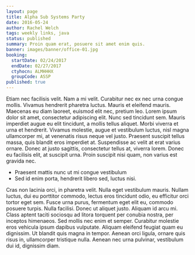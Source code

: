 ```yaml
---
layout: page
title: Alpha Sub Systems Party
date: 2016-05-24
author: Rachel Welch
tags: weekly links, java
status: published
summary: Proin quam erat, posuere sit amet enim quis.
banner: images/banner/office-01.jpg
booking:
  startDate: 02/24/2017
  endDate: 02/27/2017
  ctyhocn: ALMHHHX
  groupCode: ASSP
published: true
---
```

Etiam nec facilisis velit. Nam a mi velit. Curabitur nec ex nec urna congue mollis. Vivamus hendrerit pharetra luctus. Mauris et eleifend mauris. Maecenas eu diam laoreet, euismod elit nec, pretium leo. Lorem ipsum dolor sit amet, consectetur adipiscing elit. Nunc sed tincidunt sem. Mauris imperdiet augue eu elit tincidunt, a mollis tellus aliquet. Morbi viverra et urna et hendrerit. Vivamus molestie, augue et vestibulum luctus, nisl magna ullamcorper mi, at venenatis risus neque vel justo. Praesent suscipit tellus massa, quis blandit eros imperdiet at. Suspendisse ac velit at erat varius ornare. Donec at justo sagittis, consectetur tellus at, viverra lorem. Donec eu facilisis elit, at suscipit urna. Proin suscipit nisi quam, non varius est gravida nec.

* Praesent mattis nunc ut mi congue vestibulum
* Sed id enim porta, hendrerit libero sed, luctus nisi.

Cras non lacinia orci, in pharetra velit. Nulla eget vestibulum mauris. Nullam luctus, dui eu porttitor commodo, lectus eros tincidunt odio, eu efficitur orci tortor eget sem. Fusce urna purus, fermentum eget elit eu, commodo posuere turpis. Nulla facilisi. Donec ut aliquet justo. Aliquam id arcu mi. Class aptent taciti sociosqu ad litora torquent per conubia nostra, per inceptos himenaeos. Sed mollis nec enim et semper. Curabitur molestie eros vehicula ipsum dapibus vulputate. Aliquam eleifend feugiat quam eu dignissim. Ut blandit quis magna in tempor. Aenean orci ligula, ornare quis risus in, ullamcorper tristique nulla. Aenean nec urna pulvinar, vestibulum dui id, dignissim diam.
